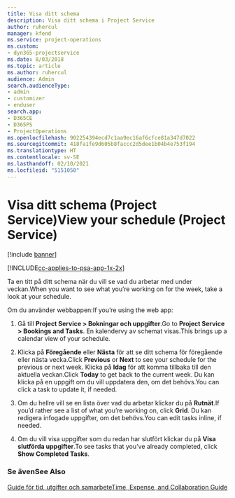 ```yaml
---
title: Visa ditt schema
description: Visa ditt schema i Project Service
author: ruhercul
manager: kfend
ms.service: project-operations
ms.custom:
- dyn365-projectservice
ms.date: 8/03/2018
ms.topic: article
ms.author: ruhercul
audience: Admin
search.audienceType:
- admin
- customizer
- enduser
search.app:
- D365CE
- D365PS
- ProjectOperations
ms.openlocfilehash: 902254394ecd7c1aa9ec16af6cfce81a347d7022
ms.sourcegitcommit: 418fa1fe9d605b8faccc2d5dee1b04b4e753f194
ms.translationtype: HT
ms.contentlocale: sv-SE
ms.lasthandoff: 02/10/2021
ms.locfileid: "5151050"
---
```

# <a name="view-your-schedule-project-service"></a><span data-ttu-id="42c40-103">Visa ditt schema (Project Service)</span><span class="sxs-lookup"><span data-stu-id="42c40-103">View your schedule (Project Service)</span></span>

[!include [banner](../includes/psa-now-project-operations.md)]

[!INCLUDE[cc-applies-to-psa-app-1x-2x](../includes/cc-applies-to-psa-app-1x-2x.md)]

<span data-ttu-id="42c40-104">Ta en titt på ditt schema när du vill se vad du arbetar med under veckan.</span><span class="sxs-lookup"><span data-stu-id="42c40-104">When you want to see what you’re working on for the week, take a look at your schedule.</span></span>  
  
 <span data-ttu-id="42c40-105">Om du använder webbappen:</span><span class="sxs-lookup"><span data-stu-id="42c40-105">If you’re using the web app:</span></span>  
  
1.  <span data-ttu-id="42c40-106">Gå till **Project Service > Bokningar och uppgifter**.</span><span class="sxs-lookup"><span data-stu-id="42c40-106">Go to **Project Service > Bookings and Tasks**.</span></span> <span data-ttu-id="42c40-107">En kalendervy av schemat visas.</span><span class="sxs-lookup"><span data-stu-id="42c40-107">This brings up a calendar view of your schedule.</span></span>  
  
2.  <span data-ttu-id="42c40-108">Klicka på **Föregående** eller **Nästa** för att se ditt schema för föregående eller nästa vecka.</span><span class="sxs-lookup"><span data-stu-id="42c40-108">Click **Previous** or **Next** to see your schedule for the previous or next week.</span></span> <span data-ttu-id="42c40-109">Klicka på **Idag** för att komma tillbaka till den aktuella veckan.</span><span class="sxs-lookup"><span data-stu-id="42c40-109">Click **Today** to get back to the current week.</span></span> <span data-ttu-id="42c40-110">Du kan klicka på en uppgift om du vill uppdatera den, om det behövs.</span><span class="sxs-lookup"><span data-stu-id="42c40-110">You can click a task to update it, if needed.</span></span>  
  
3.  <span data-ttu-id="42c40-111">Om du hellre vill se en lista över vad du arbetar klickar du på **Rutnät**.</span><span class="sxs-lookup"><span data-stu-id="42c40-111">If you’d rather see a list of what you’re working on, click **Grid**.</span></span> <span data-ttu-id="42c40-112">Du kan redigera infogade uppgifter, om det behövs.</span><span class="sxs-lookup"><span data-stu-id="42c40-112">You can edit tasks inline, if needed.</span></span>  
  
4.  <span data-ttu-id="42c40-113">Om du vill visa uppgifter som du redan har slutfört klickar du på **Visa slutförda uppgifter**.</span><span class="sxs-lookup"><span data-stu-id="42c40-113">To see tasks that you’ve already completed, click **Show Completed Tasks**.</span></span>  
  
### <a name="see-also"></a><span data-ttu-id="42c40-114">Se även</span><span class="sxs-lookup"><span data-stu-id="42c40-114">See Also</span></span>  
 [<span data-ttu-id="42c40-115">Guide för tid, utgifter och samarbete</span><span class="sxs-lookup"><span data-stu-id="42c40-115">Time, Expense, and Collaboration Guide</span></span>](../psa/time-expense-collaboration-guide.md)
